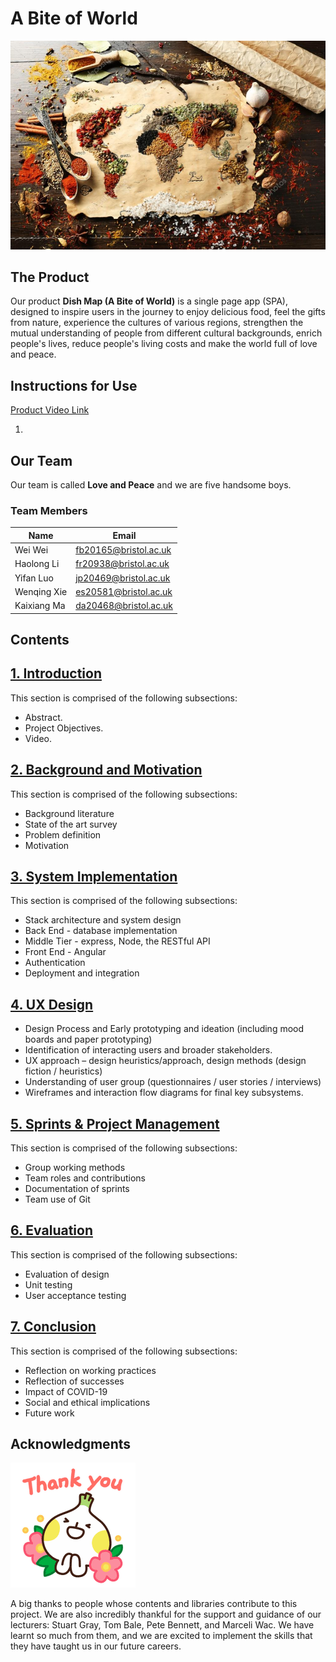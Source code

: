 # A Bite of World

![head](images/README/head.png)

## The Product

Our product **Dish Map (A Bite of World)** is a single page app (SPA), designed to inspire users in the journey to enjoy delicious food, feel the gifts from nature, experience the cultures of various regions, strengthen the mutual understanding of people from different cultural backgrounds, enrich people's lives,  reduce people's living costs and make the world full of love and peace.



## Instructions for Use

[Product Video Link](https://youtu.be/ixo0H-L_d4k)

1. 

## Our Team 

Our team is called **Love and Peace** and we are five handsome boys. 

### Team Members

| Name        | Email                 |
| ----------- | --------------------- |
| Wei Wei     | fb20165@bristol.ac.uk |
| Haolong Li  | fr20938@bristol.ac.uk |
| Yifan Luo   | jp20469@bristol.ac.uk |
| Wenqing Xie | es20581@bristol.ac.uk |
| Kaixiang Ma | da20468@bristol.ac.uk |


## Contents

## [1. Introduction](Portfolio/Introduction.md)

This section is comprised of the following subsections:

- Abstract.
- Project Objectives.
- Video.

## [2. Background and Motivation](Portfolio/Background.md)

This section is comprised of the following subsections:

* Background literature
* State of the art survey
* Problem definition
* Motivation

## [3. System Implementation](Portfolio/System_Implementation.md)

This section is comprised of the following subsections:

* Stack architecture and system design
* Back End - database implementation
* Middle Tier - express, Node, the RESTful API
* Front End - Angular
* Authentication
* Deployment and integration

## [4. UX Design](Portfolio/UX_Design.md)

- Design Process and Early prototyping and ideation (including mood boards and paper prototyping)
- Identification of interacting users and broader stakeholders.
- UX approach – design heuristics/approach, design methods (design fiction / heuristics)
- Understanding of user group (questionnaires / user stories / interviews)
- Wireframes and interaction flow diagrams for final key subsystems.


## [5. Sprints & Project Management](Portfolio/Sprints_Project_Management.md)

This section is comprised of the following subsections:

* Group working methods
* Team roles and contributions
* Documentation of sprints
* Team use of Git


## [6. Evaluation](Portfolio/Evaluation.md)

This section is comprised of the following subsections:

* Evaluation of design
* Unit testing
* User acceptance testing

## [7. Conclusion](Portfolio/Conclusion.md)

This section is comprised of the following subsections:

* Reflection on working practices
* Reflection of successes
* Impact of COVID-19
* Social and ethical implications
* Future work

## Acknowledgments

![201610241720298258](images/README/thank.gif)

A big thanks to people whose contents and libraries contribute to this project. We are also incredibly thankful for the support and guidance of our lecturers: Stuart Gray, Tom Bale, Pete Bennett, and Marceli Wac. We have learnt so much from them, and we are excited to implement the skills that they have taught us in our future careers.


